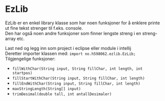 # EzLib #

EzLib er en enkel library klasse som har noen funksjoner for å enklere printe ut
fine tekst strenger til f.eks. console. <br>
Den har også noen andre funksjoner som finner lengste streng i en streng-array etc. <br>

Last ned og legg inn som project i eclipse eller module i intellij <br>
Deretter importer klassen med: `import no.h598062.ezlib.EzLib;` <br>
Tilgjengelige funksjoner:

* `fillWithChar(String input, String fillChar, int length, int startpos)`
* `fillStartWithChar(String input, String fillChar, int length)`
* `fillEndWithChar(String input, String fillChar, int length)`
* `maxStringLength(String[] input)`
* `trimDesimal(double tall, int antallDesimaler)`